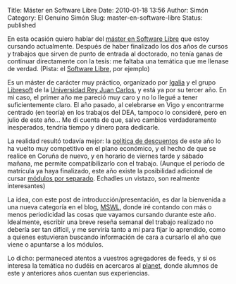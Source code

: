 Title: Máster en Software Libre
Date: 2010-01-18 13:56
Author: Simón
Category: El Genuino Simón
Slug: master-en-software-libre
Status: published

En esta ocasión quiero hablar del [máster en Software
Libre](http://www.mastersoftwarelibre.com/ "Máster Software Libre Caixanova")
que estoy cursando actualmente. Después de haber finalizado los dos años
de cursos y trabajos que sirven de punto de entrada al doctorado, no
tenía ganas de continuar directamente con la tesis: me faltaba una
temática que me llenase de verdad. (Pista: el [Software
Libre](http://es.wikipedia.org/wiki/Software_libre "Software libre"),
por ejemplo)

Es un máster de carácter muy práctico, organizado por
[Igalia](http://www.igalia.com/ "Igalia") y el grupo
[Libresoft](http://libresoft.es/ "Libresoft") de la [Universidad Rey
Juan Carlos](http://www.urjc.es/ "Universidad Rey Juan Carlos"), y está
ya por su tercer año. En mi caso, el primer año me pareció muy caro y no
lo llegué a tener suficientemente claro. El año pasado, al celebrarse en
Vigo y encontrarme centrado (en teoría) en los trabajos del DEA, tampoco
lo consideré, pero en julio de este año... Me di cuenta de que, salvo
cambios verdaderamente inesperados, tendría tiempo y dinero para
dedicarle.

La realidad resultó todavía mejor: la [política de
descuentos](http://www.mastersoftwarelibre.com/?page_id=6 "Máster Software Libre Caixanova - Política de descuentos")
de este año lo ha vuelto muy competitivo en el plano económico, y el
hecho de que se realice en Coruña de nuevo, y en horario de viernes
tarde y sábado mañana, me permite compatibilizarlo con el trabajo.
(Aunque el período de matrícula ya haya finalizado, este año existe la
posibilidad adicional de cursar [módulos por
separado](http://www.mastersoftwarelibre.com/?page_id=240 "Máster Software Libre Caixanova - Módulos").
Echadles un vistazo, son realmente interesantes)

La idea, con este post de introducción/presentación, es dar la
bienvenida a una nueva categoría en el blog,
[MSWL](/category/master-sw-libre "Máster SW Libre"),
donde iré contando con más o menos periodicidad las cosas que vayamos
cursando durante este año. Idealmente, escribir una breve reseña semanal
del trabajo realizado no debería ser tan difícil, y me serviría tanto a
mí para fijar lo aprendido, como a quienes estuvieran buscando
información de cara a cursarlo el año que viene o apuntarse a los
módulos.

Lo dicho: permaneced atentos a vuestros agregadores de feeds, y si os
interesa la temática no dudéis en acercaros al
[planet](http://planet.mswl.igalia.com/ "Caixanova Master on Libre Software Planet"),
donde alumnos de este y anteriores años cuentan sus experiencias.
